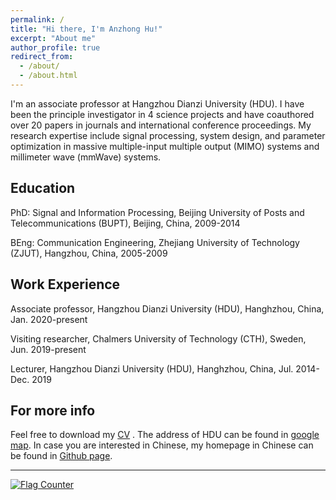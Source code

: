 ```yaml
---
permalink: /
title: "Hi there, I'm Anzhong Hu!"
excerpt: "About me"
author_profile: true
redirect_from: 
  - /about/
  - /about.html
---
```


I'm an associate professor at Hangzhou Dianzi University (HDU). I have been the principle investigator in 4 science projects and have coauthored over 20 papers in journals and international conference proceedings. My research expertise include signal processing, system design, and parameter optimization in massive multiple-input multiple output (MIMO)  systems and millimeter wave (mmWave) systems. 

Education
------
PhD:    Signal and Information Processing, Beijing University of Posts and Telecommunications (BUPT), Beijing, China, 2009-2014

BEng:   Communication Engineering, Zhejiang University of Technology (ZJUT), Hangzhou, China, 2005-2009

Work Experience
------
Associate professor, Hangzhou Dianzi University (HDU), Hanghzhou, China, Jan. 2020-present

Visiting researcher, Chalmers University of Technology (CTH), Sweden, Jun. 2019-present

Lecturer, Hangzhou Dianzi University (HDU), Hanghzhou, China, Jul. 2014-Dec. 2019

For more info
------
Feel free to download my  [CV](https://anzhonghu.github.io/files/huaz_CV.pdf) .
The address of HDU can be found in [google map](https://goo.gl/maps/EJ5dciFcdKLYXSxK9).  In case you are interested in Chinese, my homepage in Chinese can be found in [Github page](https://anzhonghu.github.io/ch).

------
<a href="https://info.flagcounter.com/vhLf"><img src="https://s11.flagcounter.com/count2/vhLf/bg_FFFFFF/txt_000000/border_CCCCCC/columns_2/maxflags_10/viewers_0/labels_0/pageviews_0/flags_0/percent_0/" alt="Flag Counter" border="0"></a>